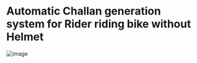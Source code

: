 # Automatic Challan generation system for Rider riding bike without Helmet

![image](https://user-images.githubusercontent.com/39726093/84597418-9d391700-ae81-11ea-8d25-621c87b8ecee.png)
